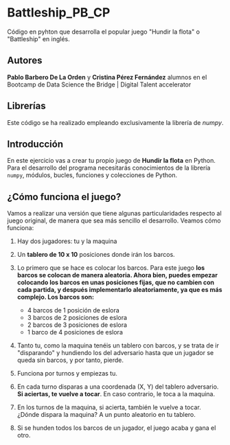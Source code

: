 # Battleship_PB_CP
Código en pyhton que desarrolla el popular juego "Hundir la flota" o "Battleship" en inglés.

## Autores

**Pablo Barbero De La Orden** y **Cristina Pérez Fernández** alumnos en el Bootcamp de Data Science the Bridge | Digital Talent accelerator

## Librerías

Este código se ha realizado empleando exclusivamente la librería de _numpy_.

## Introducción
En este ejercicio vas a crear tu propio juego de **Hundir la flota** en Python. Para el desarrollo del programa necesitarás conocimientos de la librería `numpy`, módulos, bucles, funciones y colecciones de Python. 

## ¿Cómo funciona el juego?
Vamos a realizar una versión que tiene algunas particularidades respecto al juego original, de manera que sea más sencillo el desarrollo. Veamos cómo funciona:

1. Hay dos jugadores: tu y la maquina
2. Un **tablero de 10 x 10** posiciones donde irán los barcos.
3. Lo primero que se hace es colocar los barcos. Para este juego **los barcos se colocan de manera aleatoria. Ahora bien, puedes empezar colocando los barcos en unas posiciones fijas, que no cambien con cada partida, y después implementarlo aleatoriamente, ya que es más complejo. Los barcos son:**
    * 4 barcos de 1 posición de eslora
    * 3 barcos de 2 posiciones de eslora
    * 2 barcos de 3 posiciones de eslora
    * 1 barco de 4 posiciones de eslora

4. Tanto tu, como la maquina tenéis un tablero con barcos, y se trata de ir "disparando" y hundiendo los del adversario hasta que un jugador se queda sin barcos, y por tanto, pierde.
5. Funciona por turnos y empiezas tu.
6. En cada turno disparas a una coordenada (X, Y) del tablero adversario. **Si aciertas, te vuelve a tocar**. En caso contrario, le toca a la maquina.
7. En los turnos de la maquina, si acierta, también le vuelve a tocar. ¿Dónde dispara la maquina? A un punto aleatorio en tu tablero.
8. Si se hunden todos los barcos de un jugador, el juego acaba y gana el otro.
